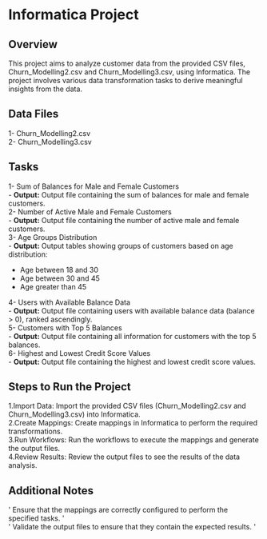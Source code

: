 # Informatica Project
## Overview
This project aims to analyze customer data from the provided CSV files, Churn_Modelling2.csv and Churn_Modelling3.csv, using Informatica. The project involves various data transformation tasks to derive meaningful insights from the data.

## Data Files
1- Churn_Modelling2.csv  
2- Churn_Modelling3.csv
## Tasks
1- Sum of Balances for Male and Female Customers  
    - **Output:** Output file containing the sum of balances for male and female customers.  
2- Number of Active Male and Female Customers  
    - **Output:** Output file containing the number of active male and female customers.  
3- Age Groups Distribution  
    - **Output:** Output tables showing groups of customers based on age distribution:
  - Age between 18 and 30
  - Age between 30 and 45
  - Age greater than 45
        
4- Users with Available Balance Data  
     - **Output:** Output file containing users with available balance data (balance > 0), ranked ascendingly.    
5- Customers with Top 5 Balances    
    - **Output:** Output file containing all information for customers with the top 5 balances.  
6- Highest and Lowest Credit Score Values  
     - **Output:** Output file containing the highest and lowest credit score values.
## Steps to Run the Project
1.Import Data: Import the provided CSV files (Churn_Modelling2.csv and Churn_Modelling3.csv) into Informatica.   
2.Create Mappings: Create mappings in Informatica to perform the required transformations.   
3.Run Workflows: Run the workflows to execute the mappings and generate the output files.   
4.Review Results: Review the output files to see the results of the data analysis.   
## Additional Notes
' Ensure that the mappings are correctly configured to perform the specified tasks. '  
' Validate the output files to ensure that they contain the expected results. '   
